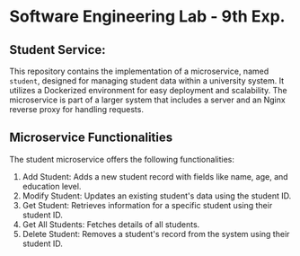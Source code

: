 # Software Engineering Lab - 9th Exp.

## Student Service:
This repository contains the implementation of a microservice, named `student`, designed for managing student data within a university system. It utilizes a Dockerized environment for easy deployment and scalability. The microservice is part of a larger system that includes a server and an Nginx reverse proxy for handling requests.

## Microservice Functionalities
The student microservice offers the following functionalities:

1. Add Student: Adds a new student record with fields like name, age, and education level.
2. Modify Student: Updates an existing student's data using the student ID.
3. Get Student: Retrieves information for a specific student using their student ID.
4. Get All Students: Fetches details of all students.
5. Delete Student: Removes a student's record from the system using their student ID.
